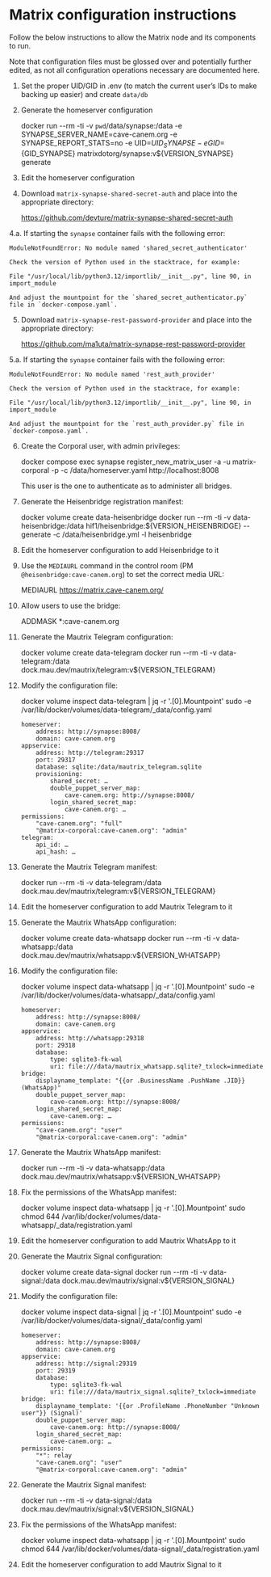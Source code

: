 # Matrix configuration instructions

Follow the below instructions to allow the Matrix node and its components to
run.

Note that configuration files must be glossed over and potentially further
edited, as not all configuration operations necessary are documented here.

1. Set the proper UID/GID in .env (to match the current user’s IDs to make backing up easier) and create `data/db`
2. Generate the homeserver configuration

	docker run --rm -ti -v `pwd`/data/synapse:/data -e SYNAPSE_SERVER_NAME=cave-canem.org -e SYNAPSE_REPORT_STATS=no -e UID=${UID_SYNAPSE} -e GID=${GID_SYNAPSE} matrixdotorg/synapse:v${VERSION_SYNAPSE} generate

3. Edit the homeserver configuration
4. Download `matrix-synapse-shared-secret-auth` and place into the appropriate directory:

	https://github.com/devture/matrix-synapse-shared-secret-auth

4.a. If starting the `synapse` container fails with the following error:

	ModuleNotFoundError: No module named 'shared_secret_authenticator'

    Check the version of Python used in the stacktrace, for example:

    File "/usr/local/lib/python3.12/importlib/__init__.py", line 90, in import_module

    And adjust the mountpoint for the `shared_secret_authenticator.py` file in `docker-compose.yaml`.

5. Download `matrix-synapse-rest-password-provider` and place into the appropriate directory:

	https://github.com/ma1uta/matrix-synapse-rest-password-provider

5.a. If starting the `synapse` container fails with the following error:

	ModuleNotFoundError: No module named 'rest_auth_provider'

    Check the version of Python used in the stacktrace, for example:

    File "/usr/local/lib/python3.12/importlib/__init__.py", line 90, in import_module

    And adjust the mountpoint for the `rest_auth_provider.py` file in `docker-compose.yaml`.

6. Create the Corporal user, with admin privileges:

	docker compose exec synapse register_new_matrix_user -a -u matrix-corporal -p <password> -c /data/homeserver.yaml http://localhost:8008

    This user is the one to authenticate as to administer all bridges.

7. Generate the Heisenbridge registration manifest:

	docker volume create data-heisenbridge
	docker run --rm -ti -v data-heisenbridge:/data hif1/heisenbridge:${VERSION_HEISENBRIDGE} --generate -c /data/heisenbridge.yml -l heisenbridge

8. Edit the homeserver configuration to add Heisenbridge to it
9. Use the `MEDIAURL` command in the control room (PM `@heisenbridge:cave-canem.org`) to set the correct media URL:

	MEDIAURL https://matrix.cave-canem.org/

10. Allow users to use the bridge:

	ADDMASK *:cave-canem.org

11. Generate the Mautrix Telegram configuration:

	docker volume create data-telegram
	docker run --rm -ti -v data-telegram:/data dock.mau.dev/mautrix/telegram:v${VERSION_TELEGRAM}

12. Modify the configuration file:

	docker volume inspect data-telegram | jq -r '.[0].Mountpoint'
	sudo -e /var/lib/docker/volumes/data-telegram/_data/config.yaml

    ```
    homeserver:
        address: http://synapse:8008/
        domain: cave-canem.org
    appservice:
        address: http://telegram:29317
        port: 29317
        database: sqlite:/data/mautrix_telegram.sqlite
        provisioning:
            shared_secret: …
            double_puppet_server_map:
                cave-canem.org: http://synapse:8008/
            login_shared_secret_map:
                cave-canem.org: …
    permissions:
        "cave-canem.org": "full"
        "@matrix-corporal:cave-canem.org": "admin"
    telegram:
        api_id: …
        api_hash: …
    ```

13. Generate the Mautrix Telegram manifest:

	docker run --rm -ti -v data-telegram:/data dock.mau.dev/mautrix/telegram:v${VERSION_TELEGRAM}

14. Edit the homeserver configuration to add Mautrix Telegram to it
15. Generate the Mautrix WhatsApp configuration:

	docker volume create data-whatsapp
	docker run --rm -ti -v data-whatsapp:/data dock.mau.dev/mautrix/whatsapp:v${VERSION_WHATSAPP}

16. Modify the configuration file:

	docker volume inspect data-whatsapp | jq -r '.[0].Mountpoint'
	sudo -e /var/lib/docker/volumes/data-whatsapp/_data/config.yaml

    ```
    homeserver:
        address: http://synapse:8008/
        domain: cave-canem.org
    appservice:
        address: http://whatsapp:29318
        port: 29318
        database:
            type: sqlite3-fk-wal
            uri: file:///data/mautrix_whatsapp.sqlite?_txlock=immediate
    bridge:
        displayname_template: "{{or .BusinessName .PushName .JID}} (WhatsApp)"
        double_puppet_server_map:
            cave-canem.org: http://synapse:8008/
        login_shared_secret_map:
            cave-canem.org: …
    permissions:
        "cave-canem.org": "user"
        "@matrix-corporal:cave-canem.org": "admin"
    ```

17. Generate the Mautrix WhatsApp manifest:

	docker run --rm -ti -v data-whatsapp:/data dock.mau.dev/mautrix/whatsapp:v${VERSION_WHATSAPP}

18. Fix the permissions of the WhatsApp manifest:

	docker volume inspect data-whatsapp | jq -r '.[0].Mountpoint'
	sudo chmod 644 /var/lib/docker/volumes/data-whatsapp/_data/registration.yaml

19. Edit the homeserver configuration to add Mautrix WhatsApp to it

20. Generate the Mautrix Signal configuration:

	docker volume create data-signal
	docker run --rm -ti -v data-signal:/data dock.mau.dev/mautrix/signal:v${VERSION_SIGNAL}

21. Modify the configuration file:

	docker volume inspect data-signal | jq -r '.[0].Mountpoint'
	sudo -e /var/lib/docker/volumes/data-signal/_data/config.yaml

    ```
    homeserver:
        address: http://synapse:8008/
        domain: cave-canem.org
    appservice:
        address: http://signal:29319
        port: 29319
        database:
            type: sqlite3-fk-wal
            uri: file:///data/mautrix_signal.sqlite?_txlock=immediate
    bridge:
        displayname_template: '{{or .ProfileName .PhoneNumber "Unknown user"}} (Signal)'
        double_puppet_server_map:
            cave-canem.org: http://synapse:8008/
        login_shared_secret_map:
            cave-canem.org: …
    permissions:
        "*": relay
        "cave-canem.org": "user"
        "@matrix-corporal:cave-canem.org": "admin"
    ```

22. Generate the Mautrix Signal manifest:

	docker run --rm -ti -v data-signal:/data dock.mau.dev/mautrix/signal:v${VERSION_SIGNAL}

23. Fix the permissions of the WhatsApp manifest:

	docker volume inspect data-whatsapp | jq -r '.[0].Mountpoint'
	sudo chmod 644 /var/lib/docker/volumes/data-signal/_data/registration.yaml

24. Edit the homeserver configuration to add Mautrix Signal to it
